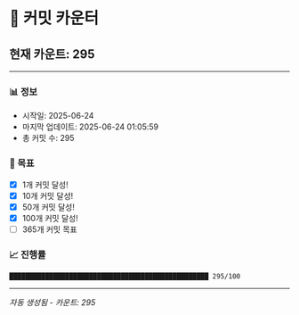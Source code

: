 # 🔢 커밋 카운터

## 현재 카운트: 295

---

### 📊 정보
- 시작일: 2025-06-24
- 마지막 업데이트: 2025-06-24 01:05:59
- 총 커밋 수: 295

### 🎯 목표
- [x] 1개 커밋 달성!
- [x] 10개 커밋 달성!
- [x] 50개 커밋 달성!
- [x] 100개 커밋 달성!
- [ ] 365개 커밋 목표

### 📈 진행률
```
██████████████████████████████████████████████████ 295/100
```

---
*자동 생성됨 - 카운트: 295*

